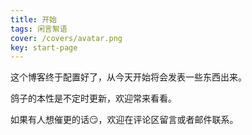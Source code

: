 ```yaml
---
title: 开始
tags: 闲言絮语
cover: /covers/avatar.png
key: start-page
---
```


这个博客终于配置好了，从今天开始将会发表一些东西出来。

<!--more-->

鸽子的本性是不定时更新，欢迎常来看看。

如果有人想催更的话:smirk:，欢迎在评论区留言或者邮件联系。